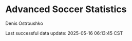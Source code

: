 # Advanced Soccer Statistics
Denis Ostroushko

<!-- gfm -->

Last successful data update: 2025-05-16 06:13:45 CST
